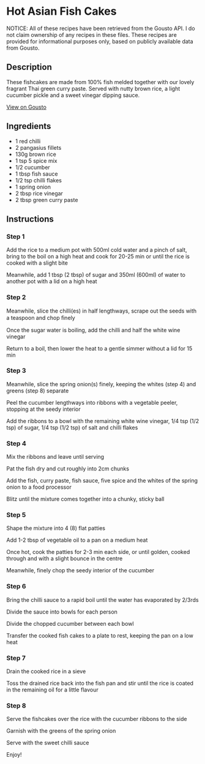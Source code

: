 # Hot Asian Fish Cakes

NOTICE: All of these recipes have been retrieved from the Gousto API. I do not claim ownership of any recipes in these files. These recipes are provided for informational purposes only, based on publicly available data from Gousto.

## Description

These fishcakes are made from 100% fish melded together with our lovely fragrant Thai green curry paste. Served with nutty brown rice, a light cucumber pickle and a sweet vinegar dipping sauce.

[View on Gousto](https://www.gousto.co.uk/recipes/cookbook/hot-asian-fish-cakes)

## Ingredients

- 1 red chilli 
- 2 pangasius fillets
- 130g brown rice
- 1 tsp 5 spice mix
- 1/2 cucumber
- 1 tbsp fish sauce
- 1/2 tsp chilli flakes
- 1 spring onion
- 2 tbsp rice vinegar
- 2 tbsp green curry paste

## Instructions


### Step 1

Add the rice to a medium pot with 500ml cold water and a pinch of salt, bring to the boil on a high heat and cook for 20-25 min or until the rice is cooked with a slight bite


Meanwhile, add 1 tbsp <span class="text-danger">(2 tbsp)</span> of sugar and 350ml <span class="text-danger">(600ml)</span> of water to another pot with a lid on a high heat


### Step 2

Meanwhile, slice the chilli<span class="text-danger">(es)</span> in half lengthways, scrape out the seeds with a teaspoon and chop ﬁnely


Once the sugar water is boiling, add the chilli and half the white wine vinegar


Return to a boil, then lower the heat to a gentle simmer without a lid for 15 min


### Step 3

Meanwhile, slice the spring onion<span class="text-danger">(s)</span> finely, keeping the whites (step 4) and greens (step 8) separate


Peel the cucumber lengthways into ribbons with a vegetable peeler, stopping at the seedy interior


Add the ribbons to a bowl with the remaining white wine vinegar, 1/4 tsp <span class="text-danger">(1/2 tsp)</span> of sugar, 1/4 tsp<span class="text-danger"> (1/2 tsp)</span> of salt and chilli flakes


### Step 4

Mix the ribbons and leave until serving


Pat the fish dry and cut roughly into 2cm chunks


Add the fish, curry paste, fish sauce, five spice and the whites of the spring onion to a food processor


Blitz until the mixture comes together into a chunky, sticky ball


### Step 5

Shape the mixture into 4<span class="text-danger"> (8)</span> flat patties


Add 1-2 tbsp of vegetable oil to a pan on a medium heat


Once hot, cook the patties for 2-3 min each side, or until golden, cooked through and with a slight bounce in the centre


Meanwhile, finely chop the seedy interior of the cucumber


### Step 6

Bring the chilli sauce to a rapid boil until the water has evaporated by 2/3rds


Divide the sauce into bowls for each person


Divide the chopped cucumber between each bowl


Transfer the cooked fish cakes to a plate to rest, keeping the pan on a low heat


### Step 7

Drain the cooked rice in a sieve


Toss the drained rice back into the fish pan and stir until the rice is coated in the remaining oil for a little flavour

### Step 8

Serve the fishcakes over the rice with the cucumber ribbons to the side


Garnish with the greens of the spring onion


Serve with the sweet chilli sauce


Enjoy!

